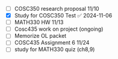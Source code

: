 - [ ] COSC350 research proposal 11/10
- [x] Study for COSC350 Test ✅ 2024-11-06
- [ ] MATH330 HW 11/13
- [ ] Cosc435 work on project (ongoing)
- [ ] Memorize OL packet
- [ ] COSC435 Assignment 6 11/24
- [ ] study for MATH330 quiz (ch8,9)
